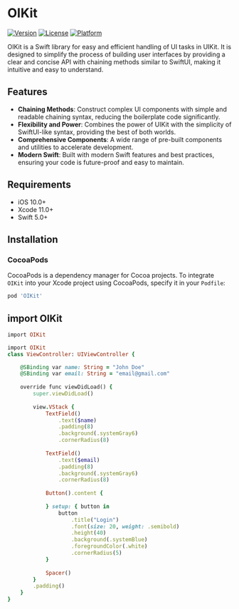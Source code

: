 # OIKit

[![Version](https://img.shields.io/cocoapods/v/OIKit.svg?style=flat)](https://cocoapods.org/pods/OIKit)
[![License](https://img.shields.io/cocoapods/l/OIKit.svg?style=flat)](https://cocoapods.org/pods/OIKit)
[![Platform](https://img.shields.io/cocoapods/p/OIKit.svg?style=flat)](https://cocoapods.org/pods/OIKit)

OIKit is a Swift library for easy and efficient handling of UI tasks in UIKit. It is designed to simplify the process of building user interfaces by providing a clear and concise API with chaining methods similar to SwiftUI, making it intuitive and easy to understand.

## Features

- **Chaining Methods**: Construct complex UI components with simple and readable chaining syntax, reducing the boilerplate code significantly.
- **Flexibility and Power**: Combines the power of UIKit with the simplicity of SwiftUI-like syntax, providing the best of both worlds.
- **Comprehensive Components**: A wide range of pre-built components and utilities to accelerate development.
- **Modern Swift**: Built with modern Swift features and best practices, ensuring your code is future-proof and easy to maintain.

## Requirements

- iOS 10.0+
- Xcode 11.0+
- Swift 5.0+

## Installation

### CocoaPods

CocoaPods is a dependency manager for Cocoa projects. To integrate `OIKit` into your Xcode project using CocoaPods, specify it in your `Podfile`:

```ruby
pod 'OIKit'
```

## import OIKit
```ruby
import OIKit
```

```ruby
import OIKit
class ViewController: UIViewController {

    @SBinding var name: String = "John Doe"
    @SBinding var email: String = "email@gmail.com"
    
    override func viewDidLoad() {
        super.viewDidLoad()
        
        view.VStack {
            TextField()
                .text($name)
                .padding(8)
                .background(.systemGray6)
                .cornerRadius(8)
            
            TextField()
                .text($email)
                .padding(8)
                .background(.systemGray6)
                .cornerRadius(8)
            
            Button().content {
                
            } setup: { button in
                button
                    .title("Login")
                    .font(size: 20, weight: .semibold)
                    .height(40)
                    .background(.systemBlue)
                    .foregroundColor(.white)
                    .cornerRadius(5)
            }
            
            Spacer()
        }
        .padding()
    }
}
```
